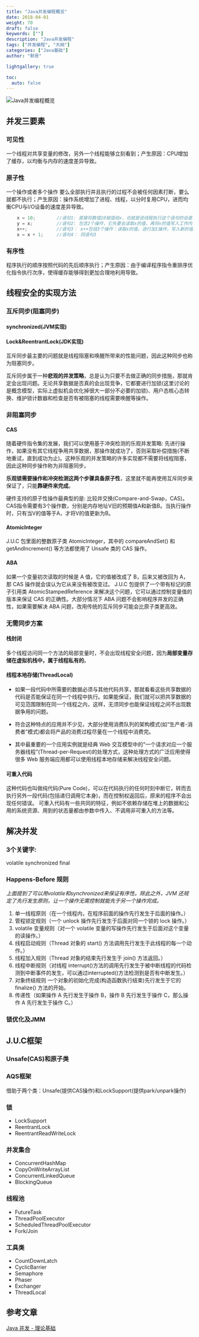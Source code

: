 ```yaml
---  
title: "Java并发编程概览"  
date: 2018-04-01
weight: 70  
draft: false  
keywords: [""]  
description: "Java并发编程"  
tags: ["并发编程", "大纲"]
categories: ["Java基础"]  
author: "默哥"  

lightgallery: true

toc:
  auto: false
---
```


![Java并发编程概览](/images/current/concurrentOverview.png "Java并发编程概览")

## 并发三要素
### 可见性
一个线程对共享变量的修改，另外一个线程能够立刻看到；产生原因：CPU增加了缓存，以均衡与内存的速度差异导致。

### 原子性
一个操作或者多个操作 要么全部执行并且执行的过程不会被任何因素打断，要么就都不执行；产生原因：操作系统增加了进程、线程，以分时复用CPU，进而均衡CPU与I/O设备的速度差异导致。
```java
    x = 10;        //语句1: 直接将数值10赋值给x，也就是说线程执行这个语句的会直接将数值10写入到工作内存中
    y = x;         //语句2: 包含2个操作，它先要去读取x的值，再将x的值写入工作内存，虽然读取x的值以及 将x的值写入工作内存 这2个操作都是原子性操作，但是合起来就不是原子性操作了。
    x++;           //语句3： x++包括3个操作：读取x的值，进行加1操作，写入新的值。
    x = x + 1;     //语句4： 同语句3
```
### 有序性
程序执行的顺序按照代码的先后顺序执行；产生原因：由于编译程序指令重排序优化指令执行次序，使得缓存能够得到更加合理地利用导致。

## 线程安全的实现方法
### 互斥同步(阻塞同步)
#### synchronized(JVM实现)
#### Lock&ReentrantLock(JDK实现)

互斥同步最主要的问题就是线程阻塞和唤醒所带来的性能问题，因此这种同步也称为阻塞同步。

互斥同步属于一种**悲观的并发策略**，总是认为只要不去做正确的同步措施，那就肯定会出现问题。无论共享数据是否真的会出现竞争，它都要进行加锁(这里讨论的是概念模型，实际上虚拟机会优化掉很大一部分不必要的加锁)、用户态核心态转换、维护锁计数器和检查是否有被阻塞的线程需要唤醒等操作。

### 非阻塞同步
#### CAS

随着硬件指令集的发展，我们可以使用基于冲突检测的乐观并发策略: 先进行操作，如果没有其它线程争用共享数据，那操作就成功了，否则采取补偿措施(不断地重试，直到成功为止)。这种乐观的并发策略的许多实现都不需要将线程阻塞，因此这种同步操作称为非阻塞同步。 

**乐观锁需要操作和冲突检测这两个步骤具备原子性**，这里就不能再使用互斥同步来保证了，只能**靠硬件来完成**。

硬件支持的原子性操作最典型的是: 比较并交换(Compare-and-Swap，CAS)。
CAS指令需要有3个操作数，分别是内存地址V旧的预期值A和新值B。当执行操作时，只有当V的值等于A，才将V的值更新为B。


#### AtomicInteger
J.U.C 包里面的整数原子类 AtomicInteger，其中的 compareAndSet() 和 getAndIncrement() 等方法都使用了 Unsafe 类的 CAS 操作。

#### ABA 
如果一个变量初次读取的时候是 A 值，它的值被改成了 B，后来又被改回为 A，那 CAS 操作就会误认为它从来没有被改变过。 J.U.C 包提供了一个带有标记的原子引用类 AtomicStampedReference 来解决这个问题，它可以通过控制变量值的版本来保证 CAS 的正确性。大部分情况下 ABA 问题不会影响程序并发的正确性，如果需要解决 ABA 问题，改用传统的互斥同步可能会比原子类更高效。


### 无需同步方案
#### 栈封闭
多个线程访问同一个方法的局部变量时，不会出现线程安全问题，因为**局部变量存储在虚拟机栈中，属于线程私有的**。

#### 线程本地存储(ThreadLocal)
* 如果一段代码中所需要的数据必须与其他代码共享，那就看看这些共享数据的代码是否能保证在同一个线程中执行。如果能保证，我们就可以把共享数据的可见范围限制在同一个线程之内，这样，无须同步也能保证线程之间不出现数据争用的问题。

* 符合这种特点的应用并不少见，大部分使用消费队列的架构模式(如“生产者-消费者”模式)都会将产品的消费过程尽量在一个线程中消费完。

* 其中最重要的一个应用实例就是经典 Web 交互模型中的“一个请求对应一个服务器线程”(Thread-per-Request)的处理方式，这种处理方式的广泛应用使得很多 Web 服务端应用都可以使用线程本地存储来解决线程安全问题。

#### 可重入代码
这种代码也叫做纯代码(Pure Code)，可以在代码执行的任何时刻中断它，转而去执行另外一段代码(包括递归调用它本身)，而在控制权返回后，原来的程序不会出现任何错误。 可重入代码有一些共同的特征，例如不依赖存储在堆上的数据和公用的系统资源、用到的状态量都由参数中传入、不调用非可重入的方法等。

## 解决并发
### 3个关键字: 
volatile
synchronized 
final

### Happens-Before 规则 
*上面提到了可以用volatile和synchronized来保证有序性。除此之外，JVM 还规定了先行发生原则，让一个操作无需控制就能先于另一个操作完成。*

1. 单一线程原则（在一个线程内，在程序前面的操作先行发生于后面的操作。）
2. 管程锁定规则（一个 unlock 操作先行发生于后面对同一个锁的 lock 操作。）
3. volatile 变量规则（对一个 volatile 变量的写操作先行发生于后面对这个变量的读操作。）
4. 线程启动规则（Thread 对象的 start() 方法调用先行发生于此线程的每一个动作。）
5. 线程加入规则（Thread 对象的结束先行发生于 join() 方法返回。）
6. 线程中断规则（对线程 interrupt()方法的调用先行发生于被中断线程的代码检测到中断事件的发生，可以通过interrupted()方法检测到是否有中断发生。）
7. 对象终结规则 一个对象的初始化完成(构造函数执行结束)先行发生于它的 finalize() 方法的开始。
8. 传递性（如果操作 A 先行发生于操作 B，操作 B 先行发生于操作 C，那么操作 A 先行发生于操作 C。）

### 锁优化及JMM

## J.U.C框架
### Unsafe(CAS)和原子类
### AQS框架
借助于两个类：Unsafe(提供CAS操作)和LockSupport(提供park/unpark操作)

### 锁
* LockSupport
* ReentrantLock
* ReentrantReadWriteLock

### 并发集合
* ConcurrentHashMap
* CopyOnWriteArrayList
* ConcurrentLinkedQueue
* BlockingQueue

### 线程池
* FutureTask
* ThreadPoolExecutor
* ScheduledThreadPoolExecutor
* Fork/Join

### 工具类
* CountDownLatch
* CyclicBarrier
* Semaphore
* Phaser
* Exchanger
* ThreadLocal


## 参考文章
[Java 并发 - 理论基础](https://www.pdai.tech/md/java/thread/java-thread-x-theorty.html "Java 并发 - 理论基础")
